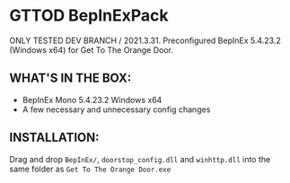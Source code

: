 # GTTOD BepInExPack
ONLY TESTED DEV BRANCH / 2021.3.31.
Preconfigured BepInEx 5.4.23.2 (Windows x64) for Get To The Orange Door.
## WHAT'S IN THE BOX:
 - BepInEx Mono 5.4.23.2 Windows x64
 - A few necessary and unnecessary config changes
## INSTALLATION:
Drag and drop `BepInEx/`, `doorstop_config.dll` and `winhttp.dll` into the same folder as `Get To The Orange Door.exe`
